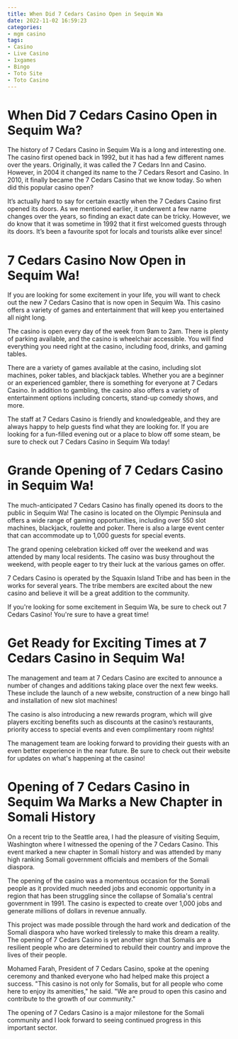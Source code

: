 ```yaml
---
title: When Did 7 Cedars Casino Open in Sequim Wa
date: 2022-11-02 16:59:23
categories:
- mgm casino
tags:
- Casino
- Live Casino
- 1xgames
- Bingo
- Toto Site
- Toto Casino
---
```



#  When Did 7 Cedars Casino Open in Sequim Wa?

The history of 7 Cedars Casino in Sequim Wa is a long and interesting one. The casino first opened back in 1992, but it has had a few different names over the years. Originally, it was called the 7 Cedars Inn and Casino. However, in 2004 it changed its name to the 7 Cedars Resort and Casino. In 2010, it finally became the 7 Cedars Casino that we know today. So when did this popular casino open?

It’s actually hard to say for certain exactly when the 7 Cedars Casino first opened its doors. As we mentioned earlier, it underwent a few name changes over the years, so finding an exact date can be tricky. However, we do know that it was sometime in 1992 that it first welcomed guests through its doors. It’s been a favourite spot for locals and tourists alike ever since!

#  7 Cedars Casino Now Open in Sequim Wa!

If you are looking for some excitement in your life, you will want to check out the new 7 Cedars Casino that is now open in Sequim Wa. This casino offers a variety of games and entertainment that will keep you entertained all night long.

The casino is open every day of the week from 9am to 2am. There is plenty of parking available, and the casino is wheelchair accessible. You will find everything you need right at the casino, including food, drinks, and gaming tables.

There are a variety of games available at the casino, including slot machines, poker tables, and blackjack tables. Whether you are a beginner or an experienced gambler, there is something for everyone at 7 Cedars Casino. In addition to gambling, the casino also offers a variety of entertainment options including concerts, stand-up comedy shows, and more.

The staff at 7 Cedars Casino is friendly and knowledgeable, and they are always happy to help guests find what they are looking for. If you are looking for a fun-filled evening out or a place to blow off some steam, be sure to check out 7 Cedars Casino in Sequim Wa today!

#  Grande Opening of 7 Cedars Casino in Sequim Wa!

The much-anticipated 7 Cedars Casino has finally opened its doors to the public in Sequim Wa! The casino is located on the Olympic Peninsula and offers a wide range of gaming opportunities, including over 550 slot machines, blackjack, roulette and poker. There is also a large event center that can accommodate up to 1,000 guests for special events.

The grand opening celebration kicked off over the weekend and was attended by many local residents. The casino was busy throughout the weekend, with people eager to try their luck at the various games on offer.

7 Cedars Casino is operated by the Squaxin Island Tribe and has been in the works for several years. The tribe members are excited about the new casino and believe it will be a great addition to the community.

If you're looking for some excitement in Sequim Wa, be sure to check out 7 Cedars Casino! You're sure to have a great time!

#  Get Ready for Exciting Times at 7 Cedars Casino in Sequim Wa!

The management and team at 7 Cedars Casino are excited to announce a number of changes and additions taking place over the next few weeks. These include the launch of a new website, construction of a new bingo hall and installation of new slot machines!

The casino is also introducing a new rewards program, which will give players exciting benefits such as discounts at the casino’s restaurants, priority access to special events and even complimentary room nights!

The management team are looking forward to providing their guests with an even better experience in the near future. Be sure to check out their website for updates on what's happening at the casino!

#  Opening of 7 Cedars Casino in Sequim Wa Marks a New Chapter in Somali History

On a recent trip to the Seattle area, I had the pleasure of visiting Sequim, Washington where I witnessed the opening of the 7 Cedars Casino. This event marked a new chapter in Somali history and was attended by many high ranking Somali government officials and members of the Somali diaspora.

The opening of the casino was a momentous occasion for the Somali people as it provided much needed jobs and economic opportunity in a region that has been struggling since the collapse of Somalia's central government in 1991. The casino is expected to create over 1,000 jobs and generate millions of dollars in revenue annually.

This project was made possible through the hard work and dedication of the Somali diaspora who have worked tirelessly to make this dream a reality. The opening of 7 Cedars Casino is yet another sign that Somalis are a resilient people who are determined to rebuild their country and improve the lives of their people.

Mohamed Farah, President of 7 Cedars Casino, spoke at the opening ceremony and thanked everyone who had helped make this project a success. "This casino is not only for Somalis, but for all people who come here to enjoy its amenities," he said. "We are proud to open this casino and contribute to the growth of our community."

The opening of 7 Cedars Casino is a major milestone for the Somali community and I look forward to seeing continued progress in this important sector.